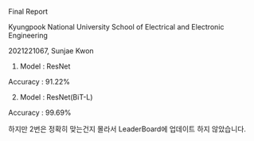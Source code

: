 Final Report

Kyungpook National University School of Electrical and Electronic Engineering

2021221067, Sunjae Kwon

1. Model : ResNet

Accuracy : 91.22%

2. Model : ResNet(BiT-L)

Accuracy : 99.69%

하지만 2번은 정확히 맞는건지 몰라서 LeaderBoard에 업데이트 하지 않았습니다.
